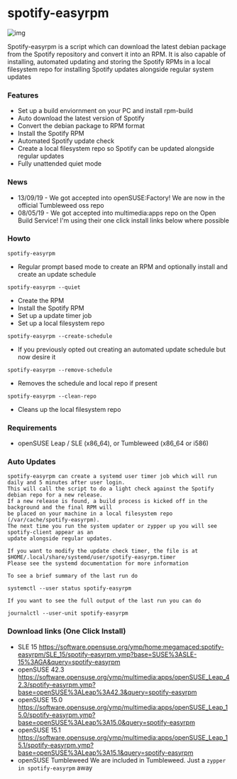 # spotify-easyrpm

![img](https://i.imgur.com/y0tDlYD.png)

Spotify-easyrpm is a script which can download the latest debian package from the Spotify
repository and convert it into an RPM. It is also capable of installing, automated updating and storing
the Spotify RPMs in a local filesystem repo for installing Spotify updates alongside regular system updates


 ### Features

 * Set up a build enviornment on your PC and install rpm-build
 * Auto download the latest version of Spotify
 * Convert the debian package to RPM format
 * Install the Spotify RPM
 * Automated Spotify update check
 * Create a local filesystem repo so Spotify can be updated alongside regular updates
 * Fully unattended quiet mode


 ### News

  * 13/09/19 - We got accepted into openSUSE:Factory! We are now in the official Tumbleweed oss repo
  * 08/05/19 - We got accepted into multimedia:apps repo on the Open Build Service! I'm using their
    one click install links below where possible

 
 ### Howto

  `spotify-easyrpm`

  - Regular prompt based mode to create an RPM and optionally install and create an update schedule

  `spotify-easyrpm --quiet`

  - Create the RPM
  - Install the Spotify RPM
  - Set up a update timer job
  - Set up a local filesystem repo

  `spotify-easyrpm --create-schedule`

  - If you previously opted out creating an automated update schedule but now desire it

  `spotify-easyrpm --remove-schedule`

  - Removes the schedule and local repo if present

  `spotify-easyrpm --clean-repo`

  - Cleans up the local filesystem repo


 ### Requirements

 * openSUSE Leap / SLE (x86_64), or Tumbleweed (x86_64 or i586)


 ### Auto Updates

    spotify-easyrpm can create a systemd user timer job which will run daily and 5 minutes after user login. 
    This will call the script to do a light check against the Spotify debian repo for a new release.
    If a new release is found, a build process is kicked off in the background and the final RPM will
    be placed on your machine in a local filesystem repo (/var/cache/spotify-easyrpm).
    The next time you run the system updater or zypper up you will see spotify-client appear as an
    update alongside regular updates.

    If you want to modify the update check timer, the file is at $HOME/.local/share/systemd/user/spotify-easyrpm.timer
    Please see the systemd documentation for more information

    To see a brief summary of the last run do

    systemctl --user status spotify-easyrpm

    If you want to see the full output of the last run you can do

    journalctl --user-unit spotify-easyrpm


 ### Download links (One Click Install)

 * SLE 15 
 https://software.opensuse.org/ymp/home:megamaced:spotify-easyrpm/SLE_15/spotify-easyrpm.ymp?base=SUSE%3ASLE-15%3AGA&query=spotify-easyrpm
 * openSUSE 42.3 
 https://software.opensuse.org/ymp/multimedia:apps/openSUSE_Leap_42.3/spotify-easyrpm.ymp?base=openSUSE%3ALeap%3A42.3&query=spotify-easyrpm
 * openSUSE 15.0 
 https://software.opensuse.org/ymp/multimedia:apps/openSUSE_Leap_15.0/spotify-easyrpm.ymp?base=openSUSE%3ALeap%3A15.0&query=spotify-easyrpm
 * openSUSE 15.1 
 https://software.opensuse.org/ymp/multimedia:apps/openSUSE_Leap_15.1/spotify-easyrpm.ymp?base=openSUSE%3ALeap%3A15.1&query=spotify-easyrpm
 * openSUSE Tumbleweed 
 We are included in Tumbleweed. Just a `zypper in spotify-easyrpm` away
